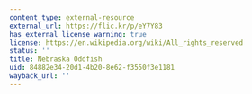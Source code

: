 ```yaml
---
content_type: external-resource
external_url: https://flic.kr/p/eY7Y83
has_external_license_warning: true
license: https://en.wikipedia.org/wiki/All_rights_reserved
status: ''
title: Nebraska Oddfish
uid: 84882e34-20d1-4b20-8e62-f3550f3e1181
wayback_url: ''
---
```

